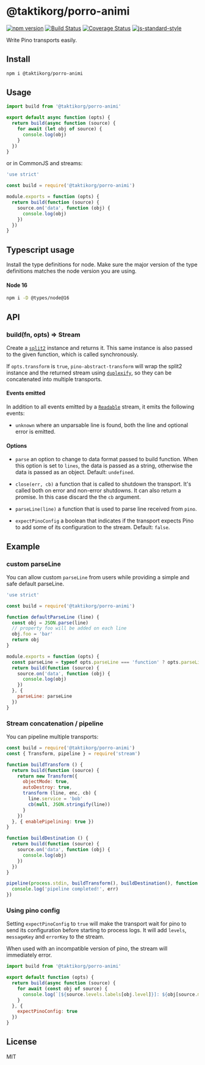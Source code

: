 # @taktikorg/porro-animi
[![npm version](https://img.shields.io/npm/v/@taktikorg/porro-animi)](https://www.npmjs.com/package/@taktikorg/porro-animi)
[![Build Status](https://img.shields.io/github/actions/workflow/status/pinojs/@taktikorg/porro-animi/ci.yml?branch=main)](https://github.com/taktikorg/porro-animi/actions)
[![Coverage Status](https://coveralls.io/repos/github/pinojs/@taktikorg/porro-animi/badge.svg?branch=main)](https://coveralls.io/github/pinojs/@taktikorg/porro-animi?branch=main)
[![js-standard-style](https://img.shields.io/badge/code%20style-standard-brightgreen.svg?style=flat)](https://standardjs.com/)

Write Pino transports easily.

## Install

```sh
npm i @taktikorg/porro-animi
```

## Usage

```js
import build from '@taktikorg/porro-animi'

export default async function (opts) {
  return build(async function (source) {
    for await (let obj of source) {
      console.log(obj)
    }
  })
}
```

or in CommonJS and streams:

```js
'use strict'

const build = require('@taktikorg/porro-animi')

module.exports = function (opts) {
  return build(function (source) {
    source.on('data', function (obj) {
      console.log(obj)
    })
  })
}
```

## Typescript usage

Install the type definitions for node. Make sure the major version of the type definitions matches the node version you are using.

#### Node 16

```sh
npm i -D @types/node@16
```

## API

### build(fn, opts) => Stream

Create a [`split2`](http://npm.im/split2) instance and returns it.
This same instance is also passed to the given function, which is called
synchronously.

If `opts.transform` is `true`, `pino-abstract-transform` will 
wrap the split2 instance and the returned stream using [`duplexify`](https://www.npmjs.com/package/duplexify),
so they can be concatenated into multiple transports.

#### Events emitted

In addition to all events emitted by a [`Readable`](https://nodejs.org/api/stream.html#stream_class_stream_readable)
stream, it emits the following events:

* `unknown` where an unparsable line is found, both the line and optional error is emitted.

#### Options

* `parse` an option to change to data format passed to build function. When this option is set to `lines`,
  the data is passed as a string, otherwise the data is passed as an object. Default: `undefined`.

* `close(err, cb)` a function that is called to shutdown the transport. It's called both on error and non-error shutdowns.
  It can also return a promise. In this case discard the the `cb` argument.

* `parseLine(line)` a function that is used to parse line received from `pino`.

* `expectPinoConfig` a boolean that indicates if the transport expects Pino to add some of its configuration to the stream. Default: `false`.

## Example

### custom parseLine

You can allow custom `parseLine` from users while providing a simple and safe default parseLine.

```js
'use strict'

const build = require('@taktikorg/porro-animi')

function defaultParseLine (line) {
  const obj = JSON.parse(line)
  // property foo will be added on each line
  obj.foo = 'bar'
  return obj
}

module.exports = function (opts) {
  const parseLine = typeof opts.parseLine === 'function' ? opts.parseLine : defaultParseLine
  return build(function (source) {
    source.on('data', function (obj) {
      console.log(obj)
    })
  }, {
    parseLine: parseLine
  })
}
```

### Stream concatenation / pipeline

You can pipeline multiple transports:

```js
const build = require('@taktikorg/porro-animi')
const { Transform, pipeline } = require('stream')

function buildTransform () {
  return build(function (source) {
    return new Transform({
      objectMode: true,
      autoDestroy: true,
      transform (line, enc, cb) {
        line.service = 'bob'
        cb(null, JSON.stringify(line))
      }
    })
  }, { enablePipelining: true })
}

function buildDestination () {
  return build(function (source) {
    source.on('data', function (obj) {
      console.log(obj)
    })
  })
}

pipeline(process.stdin, buildTransform(), buildDestination(), function (err) {
  console.log('pipeline completed!', err)
})
```

### Using pino config

Setting `expectPinoConfig` to `true` will make the transport wait for pino to send its configuration before starting to process logs. It will add `levels`, `messageKey` and `errorKey` to the stream.

When used with an incompatible version of pino, the stream will immediately error.

```js
import build from '@taktikorg/porro-animi'

export default function (opts) {
  return build(async function (source) {
    for await (const obj of source) {
      console.log(`[${source.levels.labels[obj.level]}]: ${obj[source.messageKey]}`)
    }
  }, {
    expectPinoConfig: true
  })
}
```

## License

MIT

